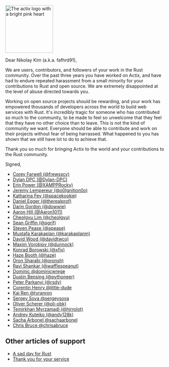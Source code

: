 <img src="./actix-heart.png" width=150 alt="The actix logo with a bright pink heart">

Dear Nikolay Kim (a.k.a. fafhrd91),

We are users, contributors, and followers of your work in the Rust community. Over the past three years you have worked on Actix, and have had to endure repeated harassment from a small minority for your contributions to Rust and open source. We are extremely disappointed at the level of abuse directed towards you.

Working on open source projects should be rewarding, and your work has empowered thousands of developers across the world to build web services with Rust. It's incredibly tragic for someone who has contributed so much to the community, to be made to feel so unwelcome that they feel that they have no other choice than to leave. This is not the kind of community we want. Everyone should be able to contribute and work on their projects without fear of being harrassed. What happened to you has shown that we still have lot to do to achieve that.

Thank you so much for bringing Actix to the world and your contributions to the Rust community.

Signed,

* [Corey Farwell (@frewsxcv)](https://rwell.org)
* [Dylan DPC (@Dylan-DPC)](https://github.com/Dylan-DPC)
* [Erin Power (@XAMPPRocky)](https://github.com/XAMPPRocky)
* [Jeremy Lempereur (@o0Ignition0o)](https://github.com/o0Ignition0o)
* [Katharina Fey (@spacekookie)](https://spacekookie.de)
* [Daniel Egger (@therealprof)](https://github.com/therealprof)
* [Darin Gordon (@dowwie)](https://github.com/Dowwie)
* [Aaron Hill (@Aaron1011)](https://github.com/Aaron1011)
* [Cheolgyu Lim (@cheolgyu)](https://github.com/cheolgyu)
* [Sean Griffin (@sgrif)](https://github.com/sgrif)
* [Steven Pease (@spease)](https://github.com/spease)
* [Mustafa Karakaplan (@karakaplanm)](https://github.com/karakaplanm)
* [David Wood (@davidtwco)](https://github.com/davidtwco)
* [Maxim Vorobjov (@dunnock)](https://github.com/dunnock)
* [Konrad Borowski (@xfix)](https://github.com/xfix)
* [Haze Booth (@haze)](https://github.com/haze)
* [Oron Sharabi (@oronsh)](https://github.com/oronsh)
* [Ravi Shankar (@wafflespeanut)](https://github.com/wafflespeanut)
* [Dominic @dominicwrege](https://github.com/DominicWrege)
* [Dustin Bensing (@pythoneer)](https://github.com/pythoneer)
* [Peter Parkanyi (@rsdy)](https://github.com/rsdy)
* [Corentin Henry @little-dude](https://github.com/little-dude)
* [Kai Ren @tyranron](https://github.com/tyranron)
* [Sergey Sova @sergeysova](https://github.com/sergeysova)
* [Oliver Scherer (@oli-obk)](https://github.com/oli-obk)
* [Temirkhan Myrzamadi (@hirrolot)](https://github.com/Hirrolot)
* [Andrey Kutejko (@andy128k)](https://github.com/andy128k)
* [Sacha Arbonel @sachaarbonel](https://github.com/sachaarbonel)
* [Chris Bruce @chrisabruce](https://github.com/chrisabruce)

## Other articles of support

* [A sad day for Rust](https://words.steveklabnik.com/a-sad-day-for-rust)
* [Thank you for your service](https://github.com/actix/actix-web/issues/4)
